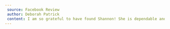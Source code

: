 ```yaml
---
 source: Facebook Review
 author: Deborah Patrick
 content: I am so grateful to have found Shannon! She is dependable and does a great job taking care of my home. Thank you Shannon!
---
```



